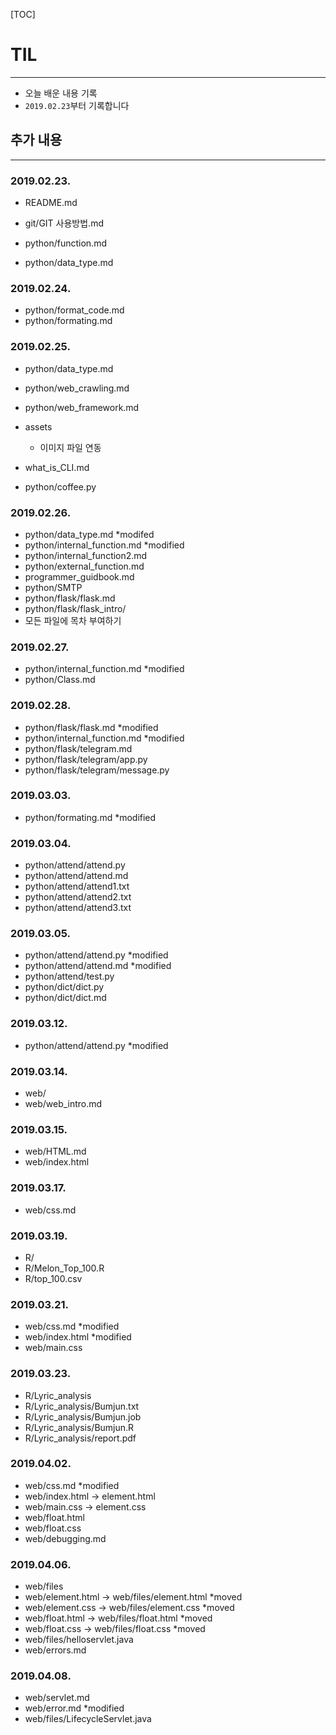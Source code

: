 [TOC]

# TIL

------



- 오늘 배운 내용 기록
- `2019.02.23`부터 기록합니다



## 추가 내용

------



### 2019.02.23.

- README.md
- git/GIT 사용방법.md

- python/function.md
- python/data_type.md



### 2019.02.24.

- python/format_code.md
- python/formating.md



### 2019.02.25.

- python/data_type.md
- python/web_crawling.md
- python/web_framework.md
- assets
  - 이미지 파일 연동
- what_is_CLI.md

- python/coffee.py



### 2019.02.26.

- python/data_type.md *modifed
- python/internal_function.md *modified
- python/internal_function2.md
- python/external_function.md
- programmer_guidbook.md
- python/SMTP
- python/flask/flask.md
- python/flask/flask_intro/
- 모든 파일에 목차 부여하기



### 2019.02.27.

- python/internal_function.md *modified
- python/Class.md



### 2019.02.28.

- python/flask/flask.md *modified
- python/internal_function.md *modified
- python/flask/telegram.md
- python/flask/telegram/app.py
- python/flask/telegram/message.py



### 2019.03.03.

- python/formating.md *modified



### 2019.03.04.

- python/attend/attend.py
- python/attend/attend.md
- python/attend/attend1.txt
- python/attend/attend2.txt
- python/attend/attend3.txt



### 2019.03.05.

- python/attend/attend.py *modified
- python/attend/attend.md *modified
- python/attend/test.py
- python/dict/dict.py
- python/dict/dict.md



### 2019.03.12.

- python/attend/attend.py *modified



### 2019.03.14.

- web/
- web/web_intro.md



### 2019.03.15.

- web/HTML.md
- web/index.html



### 2019.03.17.

- web/css.md



### 2019.03.19.

- R/
- R/Melon_Top_100.R
- R/top_100.csv



### 2019.03.21.

- web/css.md *modified
- web/index.html *modified
- web/main.css



### 2019.03.23.

- R/Lyric_analysis
- R/Lyric_analysis/Bumjun.txt
- R/Lyric_analysis/Bumjun.job
- R/Lyric_analysis/Bumjun.R
- R/Lyric_analysis/report.pdf



### 2019.04.02.

- web/css.md *modified
- web/index.html -> element.html
- web/main.css -> element.css
- web/float.html
- web/float.css
- web/debugging.md



### 2019.04.06.

- web/files
- web/element.html -> web/files/element.html *moved
- web/element.css -> web/files/element.css *moved
- web/float.html -> web/files/float.html *moved
- web/float.css -> web/files/float.css *moved
- web/files/helloservlet.java
- web/errors.md



### 2019.04.08.

- web/servlet.md
- web/error.md *modified
- web/files/LifecycleServlet.java